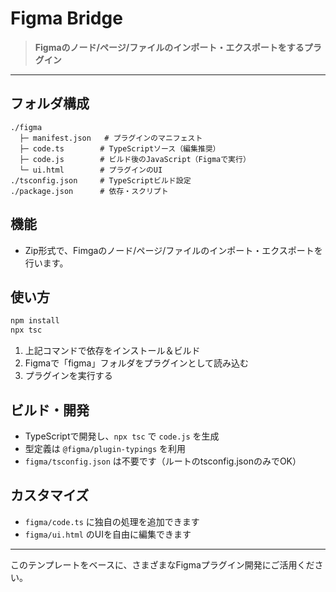# Figma Bridge

> **Figmaのノード/ページ/ファイルのインポート・エクスポートをするプラグイン**

---

## フォルダ構成

```plaintext
./figma
  ├─ manifest.json   # プラグインのマニフェスト
  ├─ code.ts        # TypeScriptソース（編集推奨）
  ├─ code.js        # ビルド後のJavaScript（Figmaで実行）
  └─ ui.html        # プラグインのUI
./tsconfig.json     # TypeScriptビルド設定
./package.json      # 依存・スクリプト
```

## 機能
- Zip形式で、Fimgaのノード/ページ/ファイルのインポート・エクスポートを行います。

## 使い方

```sh
npm install
npx tsc
```

1. 上記コマンドで依存をインストール＆ビルド
2. Figmaで「figma」フォルダをプラグインとして読み込む
3. プラグインを実行する

## ビルド・開発
- TypeScriptで開発し、`npx tsc` で `code.js` を生成
- 型定義は `@figma/plugin-typings` を利用
- `figma/tsconfig.json` は不要です（ルートのtsconfig.jsonのみでOK）

## カスタマイズ
- `figma/code.ts` に独自の処理を追加できます
- `figma/ui.html` のUIを自由に編集できます

---

このテンプレートをベースに、さまざまなFigmaプラグイン開発にご活用ください。 